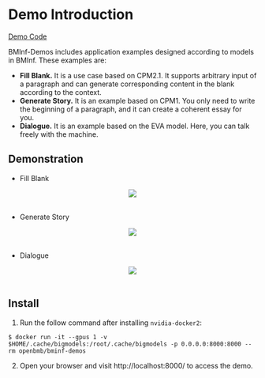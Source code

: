 # Demo Introduction

[Demo Code](https://github.com/OpenBMB/BMInf-demos)

BMInf-Demos includes application examples designed according to models in BMInf. These examples are:
+ **Fill Blank.** It is a use case based on CPM2.1. It supports arbitrary input of a paragraph and can generate corresponding content in the blank according to the context.
+ **Generate Story.** It is an example based on CPM1. You only need to write the beginning of a paragraph, and it can create a coherent essay for you.
+ **Dialogue.** It is an example based on the EVA model. Here, you can talk freely with the machine.

## Demonstration

+ Fill Blank
<div  align="center">    
<img src="https://raw.githubusercontent.com/OpenBMB/BMInf/master/docs/source/note/demo1.jpg" align=center />
</div>
<br/>

+ Generate Story

<div  align="center">    
<img src="https://raw.githubusercontent.com/OpenBMB/BMInf/master/docs/source/note/demo2.jpg" align=center />
</div>
<br/>

+ Dialogue
<div  align="center">    
<img src="https://raw.githubusercontent.com/OpenBMB/BMInf/master/docs/source/note/demo3.jpg" align=center />
</div>
<br/>

## Install

1. Run the follow command after installing `nvidia-docker2`:

```console
$ docker run -it --gpus 1 -v $HOME/.cache/bigmodels:/root/.cache/bigmodels -p 0.0.0.0:8000:8000 --rm openbmb/bminf-demos
```

2. Open your browser and visit http://localhost:8000/ to access the demo.
